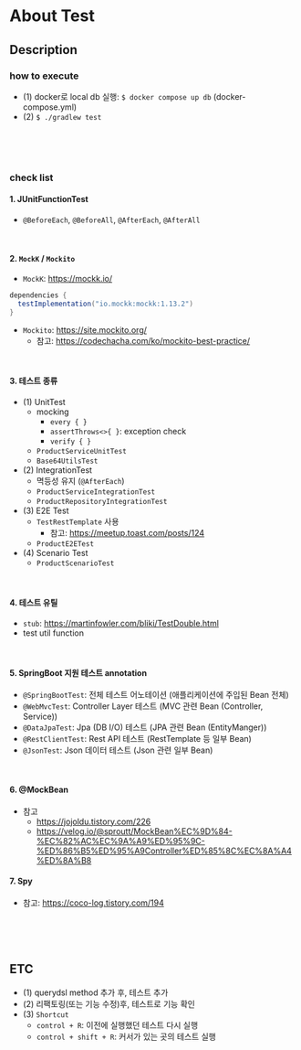 # About Test

## Description
### how to execute
- (1) docker로 local db 실행: `$ docker compose up db` (docker-compose.yml)
- (2) `$ ./gradlew test`

<br><br><br>

### check list
#### 1. JUnitFunctionTest
- `@BeforeEach`, `@BeforeAll`, `@AfterEach`, `@AfterAll`

<br>

#### 2. `MockK` / `Mockito`
- `MockK`: https://mockk.io/
```groovy
dependencies {
  testImplementation("io.mockk:mockk:1.13.2")
}
```

- `Mockito`: https://site.mockito.org/
  - 참고: https://codechacha.com/ko/mockito-best-practice/


<br>

#### 3. 테스트 종류
- (1) UnitTest
  - mocking
    - `every { }`
    - `assertThrows<>{ }`: exception check
    - `verify { }`
  - `ProductServiceUnitTest`
  - `Base64UtilsTest`
- (2) IntegrationTest
  - 멱등성 유지 (`@AfterEach`)
  - `ProductServiceIntegrationTest`
  - `ProductRepositoryIntegrationTest`
- (3) E2E Test
  - `TestRestTemplate` 사용
    - 참고: https://meetup.toast.com/posts/124
  - `ProductE2ETest`
- (4) Scenario Test
  - `ProductScenarioTest`

<br>

#### 4. 테스트 유틸
- `stub`: https://martinfowler.com/bliki/TestDouble.html
- test util function

<br>

#### 5. SpringBoot 지원 테스트 annotation
- `@SpringBootTest`: 전체 테스트 어노테이션 (애플리케이션에 주입된 Bean 전체)
- `@WebMvcTest`: Controller Layer 테스트 (MVC 관련 Bean (Controller, Service))
- `@DataJpaTest`: Jpa (DB I/O) 테스트 (JPA 관련 Bean (EntityManger))
- `@RestClientTest`: Rest API 테스트 (RestTemplate 등 일부 Bean)
- `@JsonTest`: Json 데이터 테스트 (Json 관련 일부 Bean)


<br>


#### 6. @MockBean
- 참고
  - https://jojoldu.tistory.com/226
  - https://velog.io/@sproutt/MockBean%EC%9D%84-%EC%82%AC%EC%9A%A9%ED%95%9C-%ED%86%B5%ED%95%A9Controller%ED%85%8C%EC%8A%A4%ED%8A%B8


#### 7. Spy
- 참고: https://coco-log.tistory.com/194

<br><br><br>


## ETC
- (1) querydsl method 추가 후, 테스트 추가
- (2) 리팩토링(또는 기능 수정)후, 테스트로 기능 확인
- (3) `Shortcut`
  - `control + R`: 이전에 실행했던 테스트 다시 실행
  - `control + shift + R`: 커서가 있는 곳의 테스트 실행